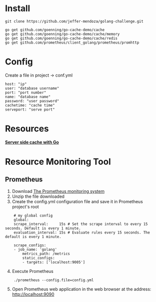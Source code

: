 
# Install 

```
git clone https://github.com/jeffer-mendoza/golang-challenge.git

go get github.com/goenning/go-cache-demo/cache
go get github.com/goenning/go-cache-demo/cache/memory
go get github.com/goenning/go-cache-demo/cache/redis
go get github.com/prometheus/client_golang/prometheus/promhttp
```

# Config

Create a file in project -> conf.yml

```
host: "ip"
user: "database username"
port: "port number"
name: "database name"
password: "user password"
cachetime: "cache time"
serveport: "serve port"
```

# Resources

[**Server side cache with Go**](https://goenning.net/2017/03/18/server-side-cache-go/)


# Resource Monitoring Tool

## Prometheus

1. Download  [The Prometheus monitoring system](https://prometheus.io/download/)
2. Unzip the file downloaded
3. Create the config.yml configuration file and save it in Prometheus project's root 

``` 
    # my global config
    global:
    scrape_interval:     15s # Set the scrape interval to every 15 seconds. Default is every 1 minute.
    evaluation_interval: 15s # Evaluate rules every 15 seconds. The default is every 1 minute.

    scrape_configs:
    - job_name: 'golang'
        metrics_path: /metrics
        static_configs:
        - targets: ['localhost:9005']
```
4. Execute Prometheus
``` 
    ./prometheus --config.file=config.yml
``` 
5. Open Prometheus web application in the web browser at the address: [http://localhost:9090](http://localhost:9090)